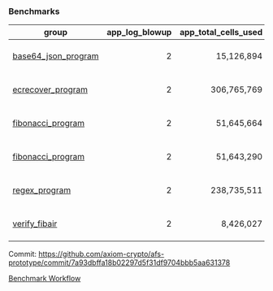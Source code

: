 ### Benchmarks
| group | app_log_blowup | app_total_cells_used | app_total_cycles | app_total_proof_time_ms | leaf_log_blowup | leaf_total_cells_used | leaf_total_cycles | leaf_total_proof_time_ms | instance | alloc |
|---|---|---|---|---|---|---|---|---|---|---|
| [ base64_json_program ](https://github.com/axiom-crypto/afs-prototype/blob/gh-pages/benchmarks/individual/base64_json-2-2-64cpu-linux-arm64-mimalloc.md) | <div style='text-align: right'> 2 </div>  | <div style='text-align: right'> 15,126,894 </div>  | <div style='text-align: right'> 217,353 </div>  | <span style='color: green'>(-46.0 [-1.7%])</span><div style='text-align: right'> 2,603.0 </div>  | <div style='text-align: right'> 2 </div>  | <span style='color: green'>(-1,050 [-0.0%])</span><div style='text-align: right'> 294,363,495 </div>  | <span style='color: green'>(-7 [-0.0%])</span><div style='text-align: right'> 6,775,693 </div>  | <span style='color: green'>(-293.0 [-0.8%])</span><div style='text-align: right'> 34,934.0 </div>  | 64cpu-linux-arm64 | mimalloc |
| [ ecrecover_program ](https://github.com/axiom-crypto/afs-prototype/blob/gh-pages/benchmarks/individual/ecrecover-2-2-64cpu-linux-arm64-mimalloc.md) | <div style='text-align: right'> 2 </div>  | <div style='text-align: right'> 306,765,769 </div>  | <div style='text-align: right'> 5,787,691 </div>  | <span style='color: red'>(+233.0 [+0.6%])</span><div style='text-align: right'> 38,255.0 </div>  | <div style='text-align: right'> - </div>  | <div style='text-align: right'> - </div>  | <div style='text-align: right'> - </div>  | <div style='text-align: right'> - </div>  | 64cpu-linux-arm64 | mimalloc |
| [ fibonacci_program ](https://github.com/axiom-crypto/afs-prototype/blob/gh-pages/benchmarks/individual/fibonacci-2-2-64cpu-linux-arm64-mimalloc.md) | <div style='text-align: right'> 2 </div>  | <div style='text-align: right'> 51,645,664 </div>  | <div style='text-align: right'> 1,500,219 </div>  | <span style='color: red'>(+7.0 [+0.1%])</span><div style='text-align: right'> 6,612.0 </div>  | <div style='text-align: right'> 2 </div>  | <span style='color: red'>(+7,440 [+0.0%])</span><div style='text-align: right'> 143,601,581 </div>  | <span style='color: red'>(+590 [+0.0%])</span><div style='text-align: right'> 3,505,705 </div>  | <span style='color: red'>(+358.0 [+2.0%])</span><div style='text-align: right'> 17,860.0 </div>  | 64cpu-linux-arm64 | mimalloc |
| [ fibonacci_program ](https://github.com/axiom-crypto/afs-prototype/blob/gh-pages/benchmarks/individual/fibonacci-2-2-64cpu-linux-x64-jemalloc.md) | <div style='text-align: right'> 2 </div>  | <div style='text-align: right'> 51,643,290 </div>  | <div style='text-align: right'> 1,500,219 </div>  | <span style='color: green'>(-589.0 [-7.7%])</span><div style='text-align: right'> 7,099.0 </div>  | <div style='text-align: right'> 2 </div>  | <span style='color: green'>(-640 [-0.0%])</span><div style='text-align: right'> 143,615,031 </div>  | <span style='color: red'>(+41 [+0.0%])</span><div style='text-align: right'> 3,507,064 </div>  | <span style='color: green'>(-520.0 [-2.5%])</span><div style='text-align: right'> 19,912.0 </div>  | 64cpu-linux-x64 | jemalloc |
| [ regex_program ](https://github.com/axiom-crypto/afs-prototype/blob/gh-pages/benchmarks/individual/regex-2-2-64cpu-linux-arm64-mimalloc.md) | <div style='text-align: right'> 2 </div>  | <div style='text-align: right'> 238,735,511 </div>  | <div style='text-align: right'> 4,181,198 </div>  | <span style='color: red'>(+659.0 [+2.4%])</span><div style='text-align: right'> 27,650.0 </div>  | <div style='text-align: right'> 2 </div>  | <span style='color: green'>(-36,190 [-0.0%])</span><div style='text-align: right'> 314,777,724 </div>  | <span style='color: green'>(-3,311 [-0.0%])</span><div style='text-align: right'> 7,305,301 </div>  | <span style='color: red'>(+467.0 [+1.3%])</span><div style='text-align: right'> 36,118.0 </div>  | 64cpu-linux-arm64 | mimalloc |
| [ verify_fibair ](https://github.com/axiom-crypto/afs-prototype/blob/gh-pages/benchmarks/individual/verify_fibair-2-2-64cpu-linux-arm64-mimalloc.md) | <div style='text-align: right'> 2 </div>  | <div style='text-align: right'> 8,426,027 </div>  | <div style='text-align: right'> 198,524 </div>  | <span style='color: green'>(-13.0 [-0.8%])</span><div style='text-align: right'> 1,650.0 </div>  | <div style='text-align: right'> - </div>  | <div style='text-align: right'> - </div>  | <div style='text-align: right'> - </div>  | <div style='text-align: right'> - </div>  | 64cpu-linux-arm64 | mimalloc |


Commit: https://github.com/axiom-crypto/afs-prototype/commit/7a93dbffa18b02297d5f31df9704bbb5aa631378

[Benchmark Workflow](https://github.com/axiom-crypto/afs-prototype/actions/runs/12113669091)
